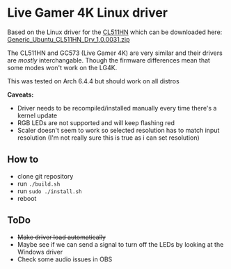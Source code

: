 # Live Gamer 4K Linux driver

Based on the Linux driver for the [CL511HN](https://www.avermedia.com/professional/product/cl511hn/overview)
which can be downloaded here: [Generic_Ubuntu_CL511HN_Drv_1.0.0031.zip](http://storage.avermedia.com/web_release_www/CL511HN/Generic_Ubuntu_CL511HN_Drv_1.0.0031.zip)

The CL511HN and GC573 (Live Gamer 4K) are very similar and their drivers are *mostly* interchangable. Though the firmware differences mean that some modes won't work on the LG4K.

This was tested on Arch 6.4.4 but should work on all distros

**Caveats:**
* Driver needs to be recompiled/installed manually every time there's a kernel update
* RGB LEDs are not supported and will keep flashing red
* Scaler doesn't seem to work so selected resolution has to match input resolution (I'm not really sure this is true as i can set resolution)

## How to

* clone git repository
* run `./build.sh`
* run `sudo ./install.sh`
* reboot

## ToDo

* ~~Make driver load automatically~~
* Maybe see if we can send a signal to turn off the LEDs by looking at the Windows driver
* Check some audio issues in OBS


